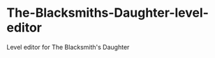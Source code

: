 The-Blacksmiths-Daughter-level-editor
=====================================

Level editor for The Blacksmith's Daughter

